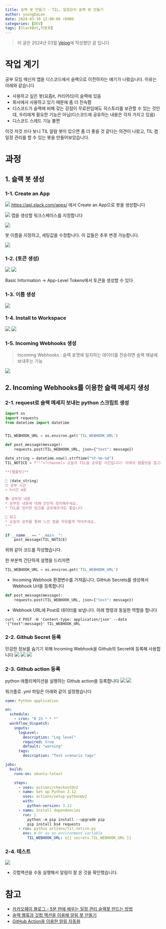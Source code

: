 ```yaml
---
title: 슬랙 봇 만들기 - TIL, 일정관리 슬랙 봇 만들기
author: youngDaLee
date: 2024-03-30 12:00:00 +0900
categories: [DEV]
tags: [SlackBot,자동화]
---
```


> 이 글은 2024년 03월 [Velog](https://velog.io/@youngda/%EC%8A%AC%EB%9E%99-%EB%B4%87-%EB%A7%8C%EB%93%A4%EA%B8%B0-TIL-%EC%9D%BC%EC%A0%95%EA%B4%80%EB%A6%AC-%EC%8A%AC%EB%9E%99-%EB%B4%87-%EB%A7%8C%EB%93%A4%EA%B8%B0)에 작성했던 글 입니다


# 작업 계기
공부 모임 메신저 앱을 디스코드에서 슬랙으로 이전하자는 얘기가 나왔습니다.
이유는 아래와 같습니다
* 사용하고 싶은 봇(요즘it, 커리어리)이 슬랙에 있음
* 회사에서 사용하고 있기 때문에 좀 더 친숙함
* 디스코드가 슬랙에 비해 갖는 강점이 무료판임에도 히스토리를 보관할 수 있는 것인데, 우리에게 필요한 기능은 아님(디스코드에 공유하는 내용은 각자 가지고 있음)
* 디스코드 스레드 기능 불편

이것 저것 쓰다 보니 TIL 알람 봇이 있으면 좀 더 좋을 것 같다는 의견이 나왔고, TIL 겸 일정 관리를 할 수 있는 봇을 만들어보았습니다.

# 과정
## 1. 슬랙 봇 생성
### 1-1. Create an App
![](https://velog.velcdn.com/images/youngda/post/7ee1b1aa-c8fb-4767-b6b2-4d4f70b9b9f2/image.png)
https://api.slack.com/apps/ 에서 Create an App으로 봇을 생성합니다

![](https://velog.velcdn.com/images/youngda/post/a18f70c2-6007-4694-b137-c52b63387b47/image.png)
앱을 생성할 워크스페이스를 지정합니다

![](https://velog.velcdn.com/images/youngda/post/658e7645-6f0a-424d-961e-680fd0abd83b/image.png)

봇 이름을 지정하고, 세팅값을 수정합니다. 이 값들은 추후 변경 가능합니다.

![](https://velog.velcdn.com/images/youngda/post/ed4f89f2-493c-4331-ad46-9cc35c22d412/image.png)

### 1-2. (토큰 생성)
![](https://velog.velcdn.com/images/youngda/post/cd9840bb-afad-4bdb-b17c-5f1d6312c825/image.png)
![](https://velog.velcdn.com/images/youngda/post/e8a1b159-a879-4a4b-a30b-e7b57b6ffec8/image.png)

Basic Information -> App-Level Tokens에서 토큰을 생성할 수 있다

### 1-3. 이름 생성

![](https://velog.velcdn.com/images/youngda/post/05d631b2-9cbe-493a-a60f-b6a53a6f1a79/image.png)

### 1-4. Install to Workspace
![](https://velog.velcdn.com/images/youngda/post/c6087e4c-8b0e-48e5-b020-d3a4ecbe68af/image.png)
![](https://velog.velcdn.com/images/youngda/post/54492481-4c80-4303-9c47-5c268d7d0ce0/image.png)



### 1-5. Incoming Webhooks 생성
> Incoming Webhooks : 슬랙 포맷에 일치하는 데이터를 전송하면 슬랙 채널에 보내주는 기능

![](https://velog.velcdn.com/images/youngda/post/e00be391-9f08-4528-9bee-a47e2a4bad23/image.png)




## 2. Incoming Webhooks를 이용한 슬랙 메세지 생성

### 2-1. request로 슬랙 메세지 보내는 python 스크립트 생성
```python
import os
import requests
from datetime import datetime


TIL_WEBHOOK_URL = os.environ.get('TIL_WEBHOOK_URL')

def post_message(message):
    requests.post(TIL_WEBHOOK_URL, json={"text": message})

date_string = datetime.now().strftime("%Y-%m-%d")
TIL_NOTICE = f"""<!channel> 오늘의 TIL을 공유할 시간입니다! 아래의 템플릿을 참고하여 작성해주세요.

**[템플릿]**

📆 {date_string}
⏰ 공부 시간
> h시간 m분

📚 공부한 내용
* 공부한 내용에 대해 간단히 정리해주세요.
* TIL을 정리한 링크를 공유해주셔도 좋습니다

💭 회고
* 오늘의 공부를 통해 느낀 점을 자유롭게 적어주세요.
"""

if __name__ == "__main__":
    post_message(TIL_NOTICE)
```
위와 같이 코드를 작성했습니다.

한 부분씩 간단하게 설명을 드리자면
```python
TIL_WEBHOOK_URL = os.environ.get('TIL_WEBHOOK_URL')
```
* Incoming Webhook 환경변수를 가져옵니다. GitHub Secrets를 생성해서 Webhook Url을 등록합니다


```python
def post_message(message):
    requests.post(TIL_WEBHOOK_URL, json={"text": message})
```
* Webhook URL에 Post로 데이터를 보냅니다. 아래 명령과 동일한 역할을 합니다

```
curl -X POST -H 'Content-type: application/json' --data '{"text":message}' TIL_WEBHOOK_URL
```


### 2-2. Github Secret 등록
민감한 정보를 숨기기 위해 Incoming Webhook을 Github의 Secret에 등록해 사용합니다
![](https://velog.velcdn.com/images/youngda/post/25cb9547-3003-40ca-be73-26ac91f7d02c/image.png)
![](https://velog.velcdn.com/images/youngda/post/264593da-95ba-4760-a5a3-0d2b543d4077/image.png)
![](https://velog.velcdn.com/images/youngda/post/4e9ff1a7-adba-4041-aa4d-c376f7b504ad/image.png)

### 2-3. Github action 등록
python 애플리케이션을 실행하는 Github action을 등록합니다
![](https://velog.velcdn.com/images/youngda/post/8e946fa4-e72c-4bc2-b69a-687707ac1fa6/image.png)
![](https://velog.velcdn.com/images/youngda/post/b72d66a5-859f-4a89-8f78-3dfa3f239f42/image.png)

워크플로 .yml 파일은 아래와 같이 설정했습니다
```yml
name: Python application

on:
  schedule:
    - cron: "0 23 * * *"
  workflow_dispatch:
    inputs:
      logLevel:
        description: "Log level"
        required: true
        default: "warning"
      tags:
        description: "Test scenario tags"

jobs:
  build:
    runs-on: ubuntu-latest

    steps:
      - uses: actions/checkout@v2
      - name: Set up Python 3.12
        uses: actions/setup-python@v2
        with:
          python-version: 3.12
      - name: Install dependencies
        run: |
          python -m pip install --upgrade pip
          pip install bs4 requests
      - run: python actions/til_notice.py
        env: # Or as an environment variable
          TIL_WEBHOOK_URL: ${{ secrets.TIL_WEBHOOK_URL }}
```

### 2-4. 테스트
![](https://velog.velcdn.com/images/youngda/post/2b8a9522-4a0f-4ae8-9c69-bfbcaa979eb6/image.png)
* 깃헙액션을 수동 실행해서 알림이 잘 온 것을 확인했습니다.


# 참고
* [카카오페이 블로그 - 5분 만에 배우는 일정 관리 슬랙봇 만드는 방법](https://tech.kakaopay.com/post/slack-google-integration/)
* [슬랙 웹훅과 깃헙 액션을 이용해 알림 봇 만들기](https://www.singun11.wtf/posts/TIL-slack-web-hook-and-github-action/)
* [GitHub Action을 이용한 알림 자동화](https://deepbaksu.github.io/2020/09/18/slack-github-action-automation/)